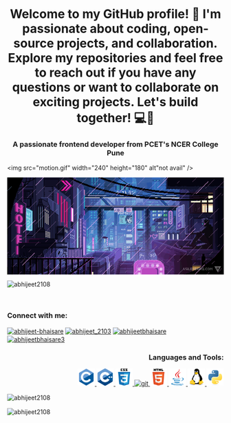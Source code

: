 <h1 align="center">Welcome to my GitHub profile! 🚀 I'm passionate about coding, open-source projects, and collaboration. Explore my repositories and feel free to reach out if you have any questions or want to collaborate on exciting projects. Let's build together! 💻🌟</h1>
<h3 align="center">A passionate frontend developer from PCET's NCER College Pune </h3>
 

<img src="motion.gif" width="240" height="180" alt"not avail" />

<p><img align="center" src="motion.gif" alt="bit" /></p>


<p align="left"> <img src="https://komarev.com/ghpvc/?username=abhijeet2108&label=Profile%20views&color=0e75b6&style=flat" alt="abhijeet2108" /> </p>

<p align="left"> <a href="https://twitter.com/" target="blank"><img src="https://img.shields.io/twitter/follow/?logo=twitter&style=for-the-badge" alt="" /></a> </p>

<h3 align="left">Connect with me:</h3>
<p align="left">
<a href="https://linkedin.com/in/abhijeet-bhaisare" target="blank"><img align="center" src="https://raw.githubusercontent.com/rahuldkjain/github-profile-readme-generator/master/src/images/icons/Social/linked-in-alt.svg" alt="abhijeet-bhaisare" height="30" width="40" /></a>
<a href="https://instagram.com/abhijeet_2103" target="blank"><img align="center" src="https://raw.githubusercontent.com/rahuldkjain/github-profile-readme-generator/master/src/images/icons/Social/instagram.svg" alt="abhijeet_2103" height="30" width="40" /></a>
<a href="https://www.leetcode.com/abhijeetbhaisare" target="blank"><img align="center" src="https://raw.githubusercontent.com/rahuldkjain/github-profile-readme-generator/master/src/images/icons/Social/leet-code.svg" alt="abhijeetbhaisare" height="30" width="40" /></a>
<a href="https://auth.geeksforgeeks.org/user/abhijeetbhaisare3" target="blank"><img align="center" src="https://raw.githubusercontent.com/rahuldkjain/github-profile-readme-generator/master/src/images/icons/Social/geeks-for-geeks.svg" alt="abhijeetbhaisare3" height="30" width="40" /></a>
</p>

<h3 align="right">Languages and Tools:</h3>
<p align="right"> <a href="https://www.cprogramming.com/" target="_blank" rel="noreferrer"> <img src="https://raw.githubusercontent.com/devicons/devicon/master/icons/c/c-original.svg" alt="c" width="40" height="40"/> </a> <a href="https://www.w3schools.com/cpp/" target="_blank" rel="noreferrer"> <img src="https://raw.githubusercontent.com/devicons/devicon/master/icons/cplusplus/cplusplus-original.svg" alt="cplusplus" width="40" height="40"/> </a> <a href="https://www.w3schools.com/css/" target="_blank" rel="noreferrer"> <img src="https://raw.githubusercontent.com/devicons/devicon/master/icons/css3/css3-original-wordmark.svg" alt="css3" width="40" height="40"/> </a> <a href="https://git-scm.com/" target="_blank" rel="noreferrer"> <img src="https://www.vectorlogo.zone/logos/git-scm/git-scm-icon.svg" alt="git" width="40" height="40"/> </a> <a href="https://www.w3.org/html/" target="_blank" rel="noreferrer"> <img src="https://raw.githubusercontent.com/devicons/devicon/master/icons/html5/html5-original-wordmark.svg" alt="html5" width="40" height="40"/> </a> <a href="https://www.java.com" target="_blank" rel="noreferrer"> <img src="https://raw.githubusercontent.com/devicons/devicon/master/icons/java/java-original.svg" alt="java" width="40" height="40"/> </a> <a href="https://www.linux.org/" target="_blank" rel="noreferrer"> <img src="https://raw.githubusercontent.com/devicons/devicon/master/icons/linux/linux-original.svg" alt="linux" width="40" height="40"/> </a> <a href="https://www.python.org" target="_blank" rel="noreferrer"> <img src="https://raw.githubusercontent.com/devicons/devicon/master/icons/python/python-original.svg" alt="python" width="40" height="40"/> </a> </p>

<p><img align="center" src="https://github-readme-stats.vercel.app/api/top-langs?username=abhijeet2108&show_icons=true&locale=en&layout=compact" alt="abhijeet2108" /></p>

<p><img align="center" src="https://github-readme-streak-stats.herokuapp.com/?user=abhijeet2108&" alt="abhijeet2108" /></p>
